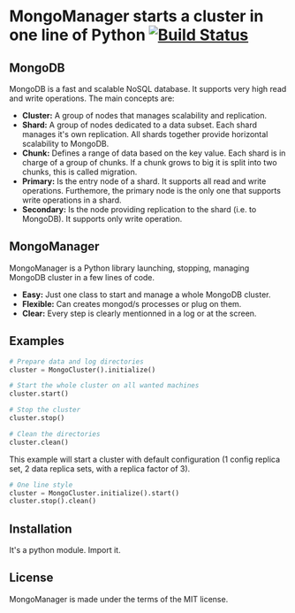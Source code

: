 # MongoManager starts a cluster in one line of Python [![Build Status](https://travis-ci.org/afissegalaad/MongoManager.svg?branch=release)](https://travis-ci.org/afissegalaad/MongoManager)

## MongoDB

MongoDB is a fast and scalable NoSQL database. It supports very high read and write operations. The main concepts are:

* **Cluster:** A group of nodes that manages scalability and replication.
* **Shard:** A group of nodes dedicated to a data subset. Each shard manages it's own replication. All shards together provide horizontal scalability to MongoDB.
* **Chunk:** Defines a range of data based on the key value. Each shard is in charge of a group of chunks. If a chunk grows to big it is split into two chunks, this is called migration.
* **Primary:** Is the entry node of a shard. It supports all read and write operations. Furthemore, the primary node is the only one that supports write operations in a shard.
* **Secondary:** Is the node providing replication to the shard (i.e. to MongoDB). It supports only write operation.

## MongoManager

MongoManager is a Python library launching, stopping, managing MongoDB cluster in a few lines of code.

* **Easy:** Just one class to start and manage a whole MongoDB cluster.
* **Flexible:** Can creates mongod/s processes or plug on them.
* **Clear:** Every step is clearly mentionned in a log or at the screen.

## Examples

```python
# Prepare data and log directories
cluster = MongoCluster().initialize()

# Start the whole cluster on all wanted machines
cluster.start()

# Stop the cluster
cluster.stop()

# Clean the directories
cluster.clean()

```

This example will start a cluster with default configuration (1 config replica set, 2 data replica sets, with a replica factor of 3).

```python
# One line style
cluster = MongoCluster.initialize().start()
cluster.stop().clean()
```

## Installation

It's a python module. Import it.

## License

MongoManager is made under the terms of the MIT license.
